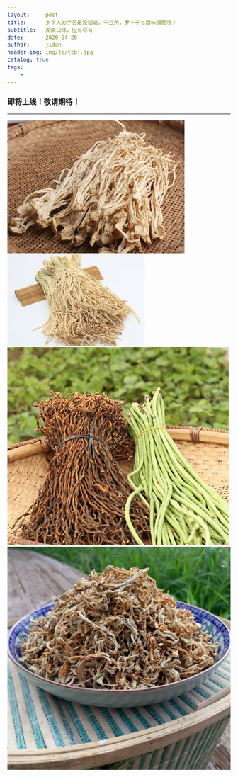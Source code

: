 ```yaml
---
layout:     post
title:      乡下人的手艺是没话说，干豆角，萝卜干与腊味很配哦！
subtitle:   湖南口味，应有尽有
date:       2020-04-20
author:     jidan
header-img: img/te/tcbj.jpg
catalog: true
tags:
    - 
---
```

### 即将上线！敬请期待！
---
![](/img/te/12.jpg)
![](/img/te/18.jpg)
![](/img/te/16.jpg)
![](/img/te/6.jpg)